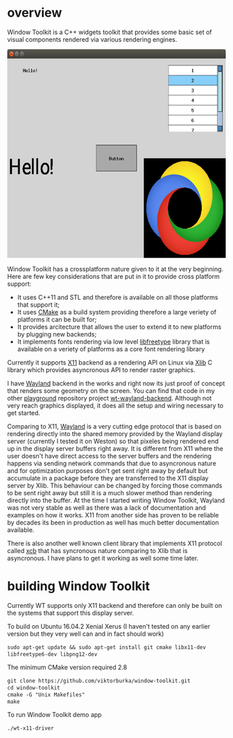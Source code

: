 # overview
Window Toolkit is a C++ widgets toolkit that provides some basic set of visual components rendered via various rendering engines.

<img src="https://github.com/viktorburka/window-toolkit/raw/master/doc/readme-md/window-toolkit.png" width="640" height="480">

Window Toolkit has a crossplatform nature given to it at the very beginning. Here are few key considerations that are put in it to provide cross platform support:

- It uses C++11 and STL and therefore is available on all those platforms that support it;
- It uses [CMake](https://cmake.org) as a build system providing therefore a large veriety of platforms it can be built for;
- It provides arcitecture that allows the user to extend it to new platforms by plugging new backends;
- It implements fonts rendering via low level [libfreetype](https://www.freetype.org) library that is available on a veriety of platforms as a core font rendering library

Currently it supports [X11](https://en.wikipedia.org/wiki/X_Window_System) backend as a rendering API on Linux via [Xlib](https://en.wikipedia.org/wiki/Xlib) C library which provides asyncronous API to render raster graphics.

I have [Wayland](https://wayland.freedesktop.org/) backend in the works and right now its just proof of concept that renders some geometry on the screen. You can find that code in my other [playground](https://github.com/viktorburka/playground/tree/master) repository project [wt-wayland-backend](https://github.com/viktorburka/playground/tree/master/wt-wayland-backend). Although not very reach graphics displayed, it does all the setup and wiring necessary to get started.

Comparing to X11, [Wayland](https://wayland.freedesktop.org/) is a very cutting edge protocol that is based on rendering directly into the shared memory provided by the Wayland display server (currently I tested it on Weston) so that pixeles being rendered end up in the display server buffers right away. It is different from X11 where the user doesn't have direct access to the server buffers and the rendering happens via sending network commands that due to asyncronous nature and for optimization purposes don't get sent right away by default but accumulate in a package before they are transferred to the X11 display server by Xlib. This behaviour can be changed by forcing those commands to be sent right away but still it is a much slower method than rendering directly into the buffer. At the time I started writing Window Toolkit, Wayland was not very stable as well as there was a lack of documentation and examples on how it works. X11 from another side has proven to be reliable by decades its been in production as well has much better documentation available.

There is also another well known client library that implements X11 protocol called [xcb](https://xcb.freedesktop.org/) that has syncronous nature comparing to Xlib that is asyncronous. I have plans to get it working as well some time later.

# building Window Toolkit

Currently WT supports only X11 backend and therefore can only be built on the systems that support this display server.

To build on Ubuntu 16.04.2 Xenial Xerus (I haven't tested on any earlier version but they very well can and in fact should work)

```Shell
sudo apt-get update && sudo apt-get install git cmake libx11-dev libfreetype6-dev libpng12-dev
```

The minimum CMake version required 2.8

```Shell
git clone https://github.com/viktorburka/window-toolkit.git
cd window-toolkit
cmake -G "Unix Makefiles"
make
```

To run Window Toolkit demo app

```Shell
./wt-x11-driver
```
